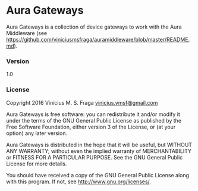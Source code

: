 # Aura Gateways

Aura Gateways is a collection of device gateways to work with the Aura Middleware (see https://github.com/viniciusmsfraga/auramiddleware/blob/master/README.md).

### Version

1.0

### License

Copyright 2016 Vinícius M. S. Fraga <vinicius.vmsf@gmail.com>

Aura Gateways is free software: you can redistribute it and/or modify it under the terms of the GNU General Public License as published by the Free Software Foundation, either version 3 of the License, or (at your option) any later version.

Aura Gateways is distributed in the hope that it will be useful, but WITHOUT ANY WARRANTY; without even the implied warranty of MERCHANTABILITY or FITNESS FOR A PARTICULAR PURPOSE. See the GNU General Public License for more details.

You should have received a copy of the GNU General Public License along with this program. If not, see <http://www.gnu.org/licenses/>.
